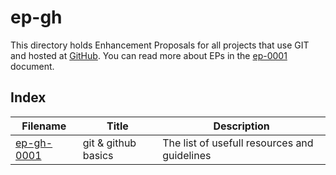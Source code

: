 # ep-gh

This directory holds Enhancement Proposals for all projects that use GIT and hosted at [GitHub](https://github.com/repometric). You can read more about EPs in the [ep-0001](../ep-0001.md) document.

## Index
|       Filename              |       Title                    |                    Description                         |
|-----------------------------|--------------------------------|--------------------------------------------------------|
| [ep-gh-0001](ep-gh-0001.md) | git & github basics            | The list of usefull resources and guidelines           |

